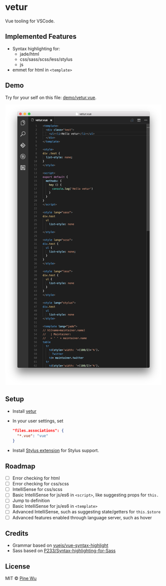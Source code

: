 # vetur

Vue tooling for VSCode.  

## Implemented Features

- Syntax highlighting for:
  - jade/html
  - css/sass/scss/less/stylus
  - js
- emmet for html in `<template>`

## Demo

Try for your self on this file: [demo/vetur.vue](https://github.com/octref/vetur/blob/master/demo/vetur.vue).

![demo](./demo/demo.png)

## Setup

- Install [vetur](https://marketplace.visualstudio.com/items?itemName=octref.vetur)
- In your user settings, set

  ```json
  "files.associations": {
    "*.vue": "vue"
  }
  ```

- Install [Stylus extension](https://marketplace.visualstudio.com/items?itemName=sysoev.language-stylus) for Stylus support.

## Roadmap

- [ ] Error checking for html
- [ ] Error checking for css/scss
- [ ] IntelliSense for css/scss
- [ ] Basic IntelliSense for js/es6 in `<script>`, like suggesting props for `this.`
- [ ] Jump to definition
- [ ] Basic IntelliSense for js/es6 in `<template>`
- [ ] Advanced IntelliSense, such as suggesting state/getters for `this.$store` 
- [ ] Advanced features enabled through language server, such as hover

## Credits

- Grammar based on [vuejs/vue-syntax-highlight](https://github.com/vuejs/vue-syntax-highlight)
- Sass based on [P233/Syntax-highlighting-for-Sass](https://github.com/P233/Syntax-highlighting-for-Sass)

## License

MIT © [Pine Wu](https://github.com/octref) 
